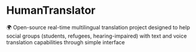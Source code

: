# HumanTranslator
🌍 Open-source real-time multilingual translation project designed to help social groups (students, refugees, hearing-impaired) with text and voice translation capabilities through simple interface
